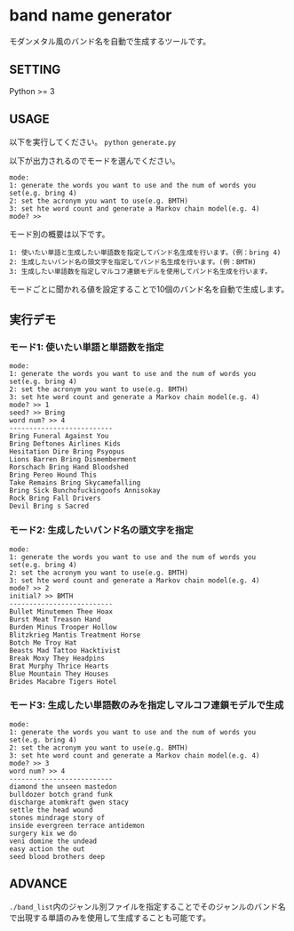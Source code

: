 # band name generator

モダンメタル風のバンド名を自動で生成するツールです。

## SETTING
Python >= 3

## USAGE
以下を実行してください。
`python generate.py`


以下が出力されるのでモードを選んでください。
```
mode:
1: generate the words you want to use and the num of words you set(e.g. bring 4)
2: set the acronym you want to use(e.g. BMTH)
3: set hte word count and generate a Markov chain model(e.g. 4)
mode? >>
```

モード別の概要は以下です。
```
1: 使いたい単語と生成したい単語数を指定してバンド名生成を行います。(例：bring 4)
2: 生成したいバンド名の頭文字を指定してバンド名生成を行います。(例：BMTH)
3: 生成したい単語数を指定しマルコフ連鎖モデルを使用してバンド名生成を行います。
```
モードごとに聞かれる値を設定することで10個のバンド名を自動で生成します。


## 実行デモ
### モード1: 使いたい単語と単語数を指定

```
mode:
1: generate the words you want to use and the num of words you set(e.g. bring 4)
2: set the acronym you want to use(e.g. BMTH)
3: set hte word count and generate a Markov chain model(e.g. 4)
mode? >> 1
seed? >> Bring
word num? >> 4
--------------------------
Bring Funeral Against You
Bring Deftones Airlines Kids
Hesitation Dire Bring Psyopus
Lions Barren Bring Dismemberment
Rorschach Bring Hand Bloodshed
Bring Pereo Hound This
Take Remains Bring Skycamefalling
Bring Sick Bunchofuckingoofs Annisokay
Rock Bring Fall Drivers
Devil Bring s Sacred
```

### モード2: 生成したいバンド名の頭文字を指定

```
mode:
1: generate the words you want to use and the num of words you set(e.g. bring 4)
2: set the acronym you want to use(e.g. BMTH)
3: set hte word count and generate a Markov chain model(e.g. 4)
mode? >> 2
initial? >> BMTH
--------------------------
Bullet Minutemen Thee Hoax
Burst Meat Treason Hand
Burden Minus Trooper Hollow
Blitzkrieg Mantis Treatment Horse
Botch Me Troy Hat
Beasts Mad Tattoo Hacktivist
Break Moxy They Headpins
Brat Murphy Thrice Hearts
Blue Mountain They Houses
Brides Macabre Tigers Hotel
```

### モード3: 生成したい単語数のみを指定しマルコフ連鎖モデルで生成

```
mode:
1: generate the words you want to use and the num of words you set(e.g. bring 4)
2: set the acronym you want to use(e.g. BMTH)
3: set hte word count and generate a Markov chain model(e.g. 4)
mode? >> 3
word num? >> 4
--------------------------
diamond the unseen mastedon
bulldozer botch grand funk
discharge atomkraft gwen stacy
settle the head wound
stones mindrage story of
inside evergreen terrace antidemon
surgery kix we do
veni domine the undead
easy action the out
seed blood brothers deep
```

## ADVANCE
`./band_list`内のジャンル別ファイルを指定することでそのジャンルのバンド名で出現する単語のみを使用して生成することも可能です。
